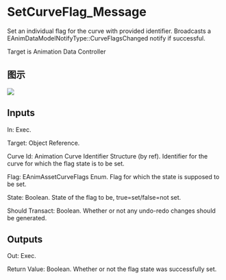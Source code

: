# SetCurveFlag_Message

Set an individual flag for the curve with provided identifier. Broadcasts a EAnimDataModelNotifyType::CurveFlagsChanged notify if successful.

Target is Animation Data Controller

## 图示

![]($-20221218-18335125.png)

## Inputs

In: Exec.

Target: Object Reference.

Curve Id: Animation Curve Identifier Structure (by ref). Identifier for the curve for which the flag state is to be set.

Flag: EAnimAssetCurveFlags Enum. Flag for which the state is supposed to be set.

State: Boolean. State of the flag to be, true=set/false=not set.

Should Transact: Boolean. Whether or not any undo-redo changes should be generated.  

## Outputs

Out: Exec.

Return Value: Boolean. Whether or not the flag state was successfully set.

